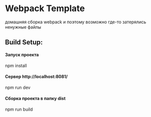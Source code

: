 <h1>Webpack Template</h1>
<p>домашняя сборка webpack и поэтому возможно где-то затерялись ненужные файлы</p>

## Build Setup:
#### Запуск проекта
npm install

#### Сервер http://localhost:8081/
npm run dev

#### Сборка проекта в папку dist
npm run build